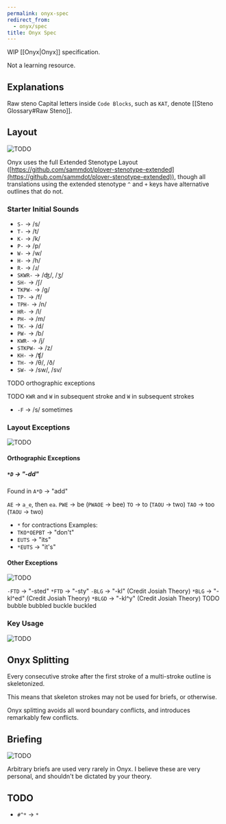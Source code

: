 ```yaml
---
permalink: onyx-spec
redirect_from:
  - onyx/spec
title: Onyx Spec
---
```

WIP [[Onyx|Onyx]] specification.

Not a learning resource.

## Explanations

Raw steno 
Capital letters inside `Code Blocks`, such as `KAT`, denote [[Steno Glossary#Raw Steno]].

## Layout
![TODO](https://img.shields.io/badge/TODO-orange?style=flat)

Onyx uses the full Extended Stenotype Layout ([https://github.com/sammdot/plover-stenotype-extended](https://github.com/sammdot/plover-stenotype-extended)), though all translations using the extended stenotype `^` and `+` keys have alternative outlines that do not.

### Starter Initial Sounds

- `S-` → /s/
- `T-` → /t/
- `K-` → /k/
- `P-` → /p/
- `W-` → /w/
- `H-` → /h/
- `R-` → /ɹ/
- `SKWR-` → /ʤ/, /ʒ/
- `SH-` → /ʃ/
- `TKPW-` → /ɡ/
- `TP-` → /f/
- `TPH-` → /n/
- `HR-` → /l/
- `PH-` → /m/
- `TK-` → /d/
- `PW-` → /b/
- `KWR-` → /j/
- `STKPW-` → /z/
- `KH-` → /ʧ/
- `TH-` → /θ/, /ð/
- `SW-` → /sw/, /sv/

TODO orthographic exceptions

TODO `KWR` and `W` in subsequent stroke and `W` in subsequent strokes

- `-F` -> /s/ sometimes

### Layout Exceptions
![TODO](https://img.shields.io/badge/TODO-orange?style=flat)

#### Orthographic Exceptions

##### `*D` -> "-dd"

Found in `A*D` -> "add"

`AE` -> `a_e`, then `ea`.
`PWE` -> be (`PWAOE` -> bee)
`TO` -> to (`TAOU` -> two)
`TAO` -> too (`TAOU` -> two)

- `*` for contractions
Examples:
 - `TKO*OEPBT` -> "don't"
 - `EUTS` -> "its"
 - `*EUTS` -> "it's"

#### Other Exceptions
![TODO](https://img.shields.io/badge/TODO-orange?style=flat)

`-FTD` -> "-sted"
`*FTD` -> "-sty"
`-BLG` -> "-kl" (Credit Josiah Theory)
`*BLG` -> "-kl^ed" (Credit Josiah Theory)
`*BLGD` -> "-kl^y" (Credit Josiah Theory)
TODO bubble bubbled buckle buckled


### Key Usage
![TODO](https://img.shields.io/badge/TODO-orange?style=flat)

## Onyx Splitting

Every consecutive stroke after the first stroke of a multi-stroke outline is skeletonized.

This means that skeleton strokes may not be used for briefs, or otherwise.

Onyx splitting avoids all word boundary conflicts, and introduces remarkably few conflicts.

## Briefing
![TODO](https://img.shields.io/badge/TODO-orange?style=flat)

Arbitrary briefs are used very rarely in Onyx. I believe these are very personal, and shouldn't be dictated by your theory.

## TODO

- `#^*` -> `*`

